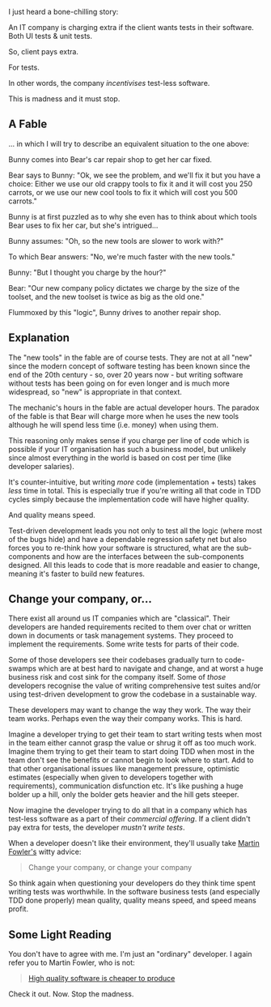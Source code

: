 I just heard a bone-chilling story:

An IT company is charging extra if the client wants tests in their software. Both UI tests & unit tests.

So, client pays extra.

For tests.

In other words, the company *incentivises* test-less software.

This is madness and it must stop.

## A Fable

... in which I will try to describe an equivalent situation to the one above:

Bunny comes into Bear's car repair shop to get her car fixed.

Bear says to Bunny: "Ok, we see the problem, and we'll fix it but you have a choice: Either we use our old crappy tools to fix it and it will cost you 250 carrots, or we use our new cool tools to fix it which will cost you 500 carrots."

Bunny is at first puzzled as to why she even has to think about which tools Bear uses to fix her car, but she's intrigued...

Bunny assumes: "Oh, so the new tools are slower to work with?"

To which Bear answers: "No, we're much faster with the new tools."

Bunny: "But I thought you charge by the hour?"

Bear: "Our new company policy dictates we charge by the size of the toolset, and the new toolset is twice as big as the old one."

Flummoxed by this "logic", Bunny drives to another repair shop.

## Explanation

The "new tools" in the fable are of course tests. They are not at all "new" since the modern concept of software testing has been known since the end of the 20th century - so, over 20 years now - but writing software without tests has been going on for even longer and is much more widespread, so "new" is appropriate in that context.

The mechanic's hours in the fable are actual developer hours. The paradox of the fable is that Bear will charge more when he uses the new tools  although he will spend less time (i.e. money) when using them.

This reasoning only makes sense if you charge per line of code which is possible if your IT organisation has such a business model, but unlikely since almost everything in the world is based on cost per time (like developer salaries).

It's counter-intuitive, but writing *more* code (implementation + tests) takes *less* time in total. This is especially true if you're writing all that code in TDD cycles simply because the implementation code will have higher quality.

And quality means speed.

Test-driven development leads you not only to test all the logic (where most of the bugs hide) and have a dependable regression safety net but also forces you to re-think how your software is structured, what are the sub-components and how are the interfaces between the sub-components designed. All this leads to code that is more readable and easier to change, meaning it's faster to build new features.

## Change your company, or...

There exist all around us IT companies which are "classical". Their developers are handed requirements recited to them over chat or written down in documents or task management systems. They proceed to implement the requirements. Some write tests for parts of their code.

Some of those developers see their codebases gradually turn to code-swamps which are at best hard to navigate and change, and at worst a huge business risk and cost sink for the company itself. Some of *those* developers recognise the value of writing comprehensive test suites and/or using test-driven development to grow the codebase in a sustainable way.

These developers may want to change the way they work. The way their team works. Perhaps even the way their company works. This is hard.

Imagine a developer trying to get their team to start writing tests when most in the team either cannot grasp the value or shrug it off as too much work. Imagine them trying to get their team to start doing TDD when most in the team don't see the benefits or cannot begin to look where to start. Add to that other organisational issues like management pressure, optimistic estimates (especially when given to developers together with requirements), communication disfunction etc. It's like pushing a huge bolder up a hill, only the bolder gets heavier and the hill gets steeper.

Now imagine the developer trying to do all that in a company which has test-less software as a part of their *commercial offering*. If a client didn't pay extra for tests, the developer *mustn't write tests*.

When a developer doesn't like their environment, they'll usually take [Martin Fowler's](https://martinfowler.com/aboutMe.html) witty advice:

> Change your company, or change your company

So think again when questioning your developers do they think time spent writing tests was worthwhile. In the software business tests (and especially TDD done properly) mean quality, quality means speed, and speed means profit.

## Some Light Reading

You don't have to agree with me. I'm just an "ordinary" developer. I again refer you to Martin Fowler, who is not:

> [High quality software is cheaper to produce](https://martinfowler.com/articles/is-quality-worth-cost.html)

Check it out. Now. Stop the madness.